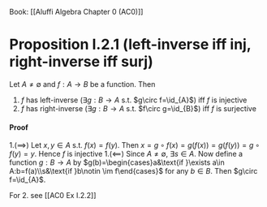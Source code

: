 Book: [[Aluffi Algebra Chapter 0 (AC0)]]
# Proposition I.2.1 (left-inverse iff inj, right-inverse iff surj)
Let $A\neq \emptyset$ and $f:A\to B$ be a function.
Then
1. $f$ has left-inverse ($\exists g:B\to A$ s.t. $g\circ f=\id_{A}$) iff $f$ is injective
2. $f$ has right-inverse ($\exists g:B\to A$ s.t. $f\circ g=\id_{B}$) iff $f$ is surjective 

#### Proof
$1.(\implies)$
Let $x,y\in A$ s.t. $f(x)=f(y)$.
Then $x=g\circ f(x)=g(f(x))=g(f(y))=g\circ f(y)=y$.
Hence $f$ is injective
$1.(\impliedby)$
Since $A\neq \emptyset$, $\exists s\in A$.
Now define a function $g:B\to A$ by $g(b)=\begin{cases}a&\text{if }\exists a\in A:b=f(a)\\s&\text{if }b\notin \im f\end{cases}$ for any $b\in B$.
Then $g\circ f=\id_{A}$. 

For $2.$ see [[AC0 Ex I.2.2]]